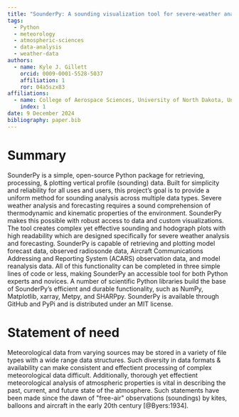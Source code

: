```yaml
---
title: "SounderPy: A sounding visualization tool for severe-weather analysis and forecasting"
tags:
  - Python
  - meteorology
  - atmospheric-sciences
  - data-analysis
  - weather-data
authors:
  - name: Kyle J. Gillett
    orcid: 0009-0001-5528-5037
    affiliation: 1
    ror: 04a5szx83
affiliations:
  - name: College of Aerospace Sciences, University of North Dakota, United States
    index: 1
date: 9 December 2024
bibliography: paper.bib
---
```



# Summary

SounderPy is a simple, open-source Python package for retrieving, processing, & 
plotting vertical profile (sounding) data. Built for simplicity and reliability for all 
uses and users, this project’s goal is to provide a uniform method for sounding 
analysis across multiple data types. Severe weather analysis and forecasting 
requires a sound comprehension of thermodynamic and kinematic properties of the 
environment. SounderPy makes this possible with robust access to data and custom 
visualizations. The tool creates complex yet effective sounding and hodograph 
plots with high readability which are designed specifically for severe weather 
analysis and forecasting. SounderPy is capable of retrieving and plotting model 
forecast data, observed radiosonde data, Aircraft Communications Addressing and 
Reporting System (ACARS) observation data, and model reanalysis data. All of 
this functionality can be completed in three simple lines of code or less, 
making SounderPy an accessible tool for both Python experts and novices. A number
of scientific Python libraries build the base of SounderPy’s efficient and 
durable functionality, such as NumPy, Matplotlib, xarray, Metpy, and SHARPpy. 
SounderPy is available through GitHub and PyPi and is distributed under an 
MIT license.

# Statement of need

Meteorological data from varying sources may be stored in a variety of file types 
with a wide range data structures. Such diversity in data formats & availability 
can make consistent and effectient processing of complex meteorological data difficult.
Additionally, thorough yet effectient meteorological analysis of atmospheric properties is 
vital in describing the past, current, and future state of the atmosphere. Such statements 
have been made since the dawn of "free-air" observations (soundings) by kites, balloons and 
aircraft in the early 20th century [@Byers:1934]. 






